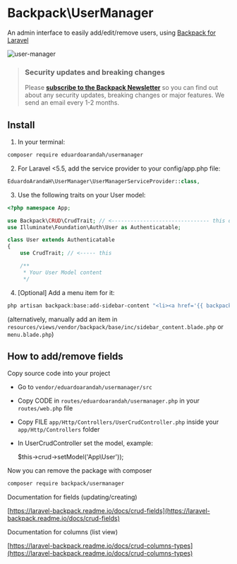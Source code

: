 # Backpack\UserManager

An admin interface to easily add/edit/remove users, using [Backpack for Laravel](https://backpackforlaravel.com)

![user-manager](https://user-images.githubusercontent.com/4065733/40717133-e8b5701e-63d0-11e8-9f1d-540500161f64.png)

> ### Security updates and breaking changes
> Please **[subscribe to the Backpack Newsletter](http://backpackforlaravel.com/newsletter)** so you can find out about any security updates, breaking changes or major features. We send an email every 1-2 months.


## Install

1) In your terminal:

```bash
composer require eduardoarandah/usermanager
```

2) For Laravel <5.5, add the service provider to your config/app.php file:
```php
EduardoArandaH\UserManager\UserManagerServiceProvider::class,
```

3) Use the following traits on your User model:
```php
<?php namespace App;

use Backpack\CRUD\CrudTrait; // <------------------------------- this one
use Illuminate\Foundation\Auth\User as Authenticatable; 

class User extends Authenticatable
{
    use CrudTrait; // <----- this    

    /**
     * Your User Model content
     */
```

4) [Optional] Add a menu item for it:

```bash
php artisan backpack:base:add-sidebar-content "<li><a href='{{ backpack_url('user') }}'><i class='fa fa-user'></i> <span>Users</span></a></li>"
```
(alternatively, manually add an item in ```resources/views/vendor/backpack/base/inc/sidebar_content.blade.php``` or ```menu.blade.php```)

## How to add/remove fields

Copy source code into your project

- Go to ```vendor/eduardoarandah/usermanager/src```
- Copy CODE in ```routes/eduardoarandah/usermanager.php``` in your ```routes/web.php``` file
- Copy FILE ```app/Http/Controllers/UserCrudController.php``` inside your ```app/Http/Controllers``` folder
- In UserCrudController set the model, example:

	$this->crud->setModel('App\User'));

Now you can remove the package with composer

``` bash
composer require backpack/usermanager
```

Documentation for fields (updating/creating)

[https://laravel-backpack.readme.io/docs/crud-fields](https://laravel-backpack.readme.io/docs/crud-fields) 

Documentation for columns (list view)

[https://laravel-backpack.readme.io/docs/crud-columns-types](https://laravel-backpack.readme.io/docs/crud-columns-types)
